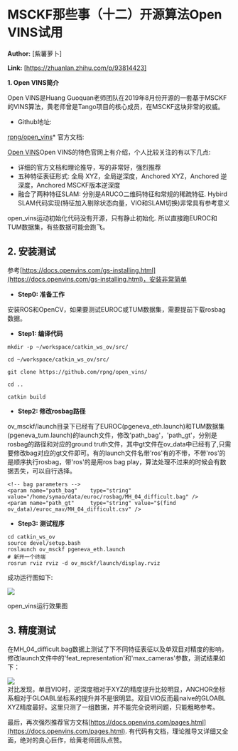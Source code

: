 # MSCKF那些事（十二）开源算法Open VINS试用

 **Author:** [紫薯萝卜]

 **Link:** [https://zhuanlan.zhihu.com/p/93814423]

**1. Open VINS简介**

Open VINS是Huang Guoquan老师团队在2019年8月份开源的一套基于MSCKF的VINS算法，黄老师曾是Tango项目的核心成员，在MSCKF这块非常的权威。

* Github地址:

[rpng/open\_vins](https://github.com/rpng/open\_vins)* 官方文档:

[Open VINS](https://docs.openvins.com/pages.html)Open VINS的特色官网上有介绍，个人比较关注的有以下几点:

* 详细的官方文档和理论推导，写的非常好，强烈推荐
* 五种特征表征形式: 全局 XYZ，全局逆深度，Anchored XYZ，Anchored 逆深度，Anchored MSCKF版本逆深度
* 融合了两种特征SLAM: 分别是ARUCO二维码特征和常规的稀疏特征. Hybird SLAM代码实现(特征加入剔除状态向量，VIO和SLAM切换)非常具有参考意义

open\_vins运动初始化代码没有开源，只有静止初始化. 所以直接跑EUROC和TUM数据集，有些数据可能会跑飞。

## 2. 安装测试  
参考[https://docs.openvins.com/gs-installing.html](https://docs.openvins.com/gs-installing.html)，安装非常简单

* **Step0: 准备工作**

安装ROS和OpenCV，如果要测试EUROC或TUM数据集，需要提前下载rosbag数据。

* **Step1: 编译代码**


```
mkdir -p ~/workspace/catkin_ws_ov/src/

cd ~/workspace/catkin_ws_ov/src/

git clone https://github.com/rpng/open_vins/

cd ..

catkin build
```
* **Step2: 修改rosbag路径**

ov\_msckf/launch目录下已经有了EUROC(pgeneva\_eth.launch)和TUM数据集(pgeneva\_tum.launch)的launch文件，修改'path\_bag'，'path\_gt'，分别是rosbag的路径和对应的ground truth文件，其中gt文件在ov\_data中已经有了,只需要修改bag对应的gt文件即可。有的launch文件名带'ros'有的不带，不带'ros'的是顺序执行rosbag，带'ros'的是用ros bag play，算法处理不过来的时候会有数据丢失，可以自行选择。


```
<!-- bag parameters -->
<param name="path_bag"    type="string" value="/home/symao/data/euroc/rosbag/MH_04_difficult.bag" />
<param name="path_gt"     type="string" value="$(find ov_data)/euroc_mav/MH_04_difficult.csv" />
```
* **Step3: 测试程序**


```
cd catkin_ws_ov
source devel/setup.bash
roslaunch ov_msckf pgeneva_eth.launch
# 新开一个终端
rosrun rviz rviz -d ov_msckf/launch/display.rviz
```
成功运行图如下:

![]((20191127)MSCKF那些事十二开源算法Open_VINS试用_紫薯萝卜/v2-092c70a809eb5ad800a401653123673d_1440w.jpg)  


open\_vins运行效果图

  
  
## 3. 精度测试  
在MH\_04\_difficult.bag数据上测试了下不同特征表征以及单双目对精度的影响，修改launch文件中的'feat\_representation'和'max\_cameras'参数，测试结果如下：

![]((20191127)MSCKF那些事十二开源算法Open_VINS试用_紫薯萝卜/v2-28f7addadd4ecc2d44f62d701335b36e_1440w.jpg)  
对比发现，单目VIO时，逆深度相对于XYZ的精度提升比较明显，ANCHOR坐标系相对于GLOABL坐标系的提升并不是很明显。双目VIO反而最naive的GLOABL XYZ精度最好。这里只测了一组数据，并不能完全说明问题，只能粗略参考。

最后，再次强烈推荐官方文档[https://docs.openvins.com/pages.html](https://docs.openvins.com/pages.html). 有代码有文档，理论推导又详细又全面，绝对的良心巨作，给黄老师团队点赞。

